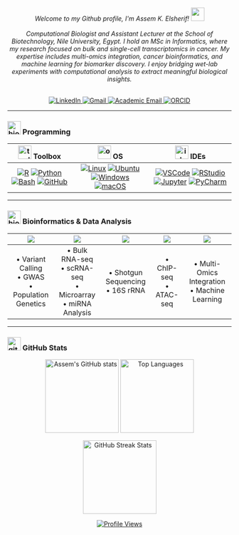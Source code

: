 <!-- =======================INTRODUCTION======================= -->

<p align="center">
    <br>
    <i>
       Welcome to my Github profile, I'm Assem K. Elsherif! 
       <img src="https://github.com/MartinHeinz/MartinHeinz/blob/master/wave.gif" width="30px"> <br>
    </i><br>
    <i>
        Computational Biologist and Assistant Lecturer at the School of Biotechnology, Nile University, Egypt. 
        I hold an MSc in Informatics, where my research focused on bulk and single-cell transcriptomics in cancer.
        My expertise includes multi-omics integration, cancer bioinformatics, and machine learning for biomarker discovery. 
        I enjoy bridging wet-lab experiments with computational analysis to extract meaningful biological insights. 
        <br>
    </i><br>
</p>

<p align="center">
    <a href="https://www.linkedin.com/in/assem-kadry-elsherif-ab401213a/">
        <img src="https://img.shields.io/badge/LinkedIn-blue?style=flat-square&logo=linkedin" alt="LinkedIn">
    </a>
    <a href="mailto:assemkadry@gmail.com">
        <img src="https://img.shields.io/badge/Gmail-red?style=flat-square&logo=gmail&logoColor=white" alt="Gmail">
    </a>
    <a href="mailto:akadry@nu.edu.eg">
        <img src="https://img.shields.io/badge/Academic%20Email-blue?style=flat-square&logo=microsoft-outlook&logoColor=white" alt="Academic Email">
    </a>
    <a href="https://orcid.org/0009-0007-5993-5758">
        <img src="https://img.shields.io/badge/ORCID-A6CE39?style=flat-square&logo=orcid&logoColor=white" alt="ORCID">
    </a>
</p>

<!-- =======================PROGRAMMING======================= -->

---
### <img src="https://cdn-icons-png.flaticon.com/128/2463/2463510.png" alt="bio logo" width="30" height="30" /> Programming

| <img src="https://cdn-icons-png.flaticon.com/128/1815/1815759.png" alt="toolbox" width="30" height="30" /> Toolbox | <img src="https://cdn-icons-png.flaticon.com/128/4429/4429903.png" alt="os" width="30" height="30" /> OS | <img src="https://cdn-icons-png.flaticon.com/512/3079/3079998.png" alt="ide" width="30" height="30" /> IDEs |
|:-----------: | :------------: | :------------:|
| [![R](https://img.shields.io/badge/R-276DC3?style=for-the-badge&logo=r&logoColor=white)](https://www.r-project.org/) [![Python](https://img.shields.io/badge/Python-3776AB?style=for-the-badge&logo=python&logoColor=white)](https://www.python.org/) [![Bash](https://img.shields.io/badge/Bash-4EAA25?style=for-the-badge&logo=gnu-bash&logoColor=white)](https://www.gnu.org/software/bash/) [![GitHub](https://img.shields.io/badge/GitHub-181717?style=for-the-badge&logo=github&logoColor=white)](https://github.com/) | [![Linux](https://img.shields.io/badge/Linux-FCC624?style=for-the-badge&logo=linux&logoColor=black)](https://www.linux.org/) [![Ubuntu](https://img.shields.io/badge/Ubuntu-E95420?style=for-the-badge&logo=ubuntu&logoColor=white)](https://ubuntu.com/) [![Windows](https://img.shields.io/badge/Windows-0078D6?style=for-the-badge&logo=windows&logoColor=white)](https://www.microsoft.com/windows) [![macOS](https://img.shields.io/badge/macOS-000000?style=for-the-badge&logo=apple&logoColor=white)](https://www.apple.com/macos/) | [![VSCode](https://img.shields.io/badge/VS%20Code-007ACC?style=for-the-badge&logo=visual-studio-code&logoColor=white)](https://code.visualstudio.com/) [![RStudio](https://img.shields.io/badge/RStudio-75AADB?style=for-the-badge&logo=rstudio&logoColor=white)](https://posit.co/download/rstudio-desktop/) [![Jupyter](https://img.shields.io/badge/Jupyter-F37626?style=for-the-badge&logo=jupyter&logoColor=white)](https://jupyter.org/) [![PyCharm](https://img.shields.io/badge/PyCharm-000000?style=for-the-badge&logo=pycharm&logoColor=green)](https://www.jetbrains.com/pycharm/) |


<!-- =======================BIOINFORMATICS======================= -->

---
### <img src="https://cdn-icons-png.flaticon.com/128/2721/2721292.png" alt="bioinformatics" width="30" height="30" /> Bioinformatics & Data Analysis

| <img src="https://img.shields.io/badge/Genomics-8A2BE2?style=for-the-badge&logo=dna&logoColor=white"/> | <img src="https://img.shields.io/badge/Transcriptomics-FF4500?style=for-the-badge&logoColor=white"/> | <img src="https://img.shields.io/badge/Metagenomics-20B2AA?style=for-the-badge&logoColor=white"/> | <img src="https://img.shields.io/badge/Epigenomics-FF69B4?style=for-the-badge&logoColor=white"/> | <img src="https://img.shields.io/badge/Others-1E90FF?style=for-the-badge&logoColor=white"/> |
|:------------------------------------:|:----------------------------------------:|:-------------------------------------:|:-------------------------------------:|:-----------------------------------------:|
| • Variant Calling <br> • GWAS <br> • Population Genetics | • Bulk RNA-seq <br> • scRNA-seq <br> • Microarray <br> • miRNA Analysis | • Shotgun Sequencing <br> • 16S rRNA <br> | • ChIP-seq <br> • ATAC-seq | • Multi-Omics Integration <br> • Machine Learning |

<!-- =======================GITHUB STATS======================= -->

---
### <img src="https://cdn-icons-png.flaticon.com/128/1055/1055646.png" alt="github stats" width="30" height="30" /> GitHub Stats

<p align="center">
  <img src="https://github-readme-stats.vercel.app/api?username=AssemKadry&show_icons=true&hide_border=true&bg_color=ffffff&title_color=ff7f50&icon_color=1e90ff&text_color=333333" alt="Assem's GitHub stats" height="165"/>
  <img src="https://github-readme-stats.vercel.app/api/top-langs/?username=AssemKadry&layout=compact&hide_border=true&bg_color=ffffff&title_color=ff7f50&text_color=333333" alt="Top Languages" height="165"/>
</p>

<p align="center">
  <img src="https://github-readme-streak-stats.herokuapp.com/?user=AssemKadry&hide_border=true&background=ffffff&stroke=1e90ff&ring=ff7f50&fire=ff7f50&currStreakLabel=1e90ff&sideNums=333333&sideLabels=333333" alt="GitHub Streak Stats" height="165"/>
</p>

<p align="center">
  <a href="https://github.com/assemkadry">
    <img src="https://komarev.com/ghpvc/?username=assemkadry&label=Profile%20Views&color=0e75b6&style=flat&labelColor=000000&logo=eye&logoColor=white" alt="Profile Views"/>
  </a>
</p>
